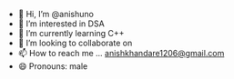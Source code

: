 - 👋 Hi, I’m @anishuno
- 👀 I’m interested in DSA
- 🌱 I’m currently learning C++
- 💞️ I’m looking to collaborate on 
- 📫 How to reach me ... anishkhandare1206@gmail.com
- 😄 Pronouns: male

<!---
anishuno/anishuno is a ✨ special ✨ repository because its `README.md` (this file) appears on your GitHub profile.
You can click the Preview link to take a look at your changes.
--->
